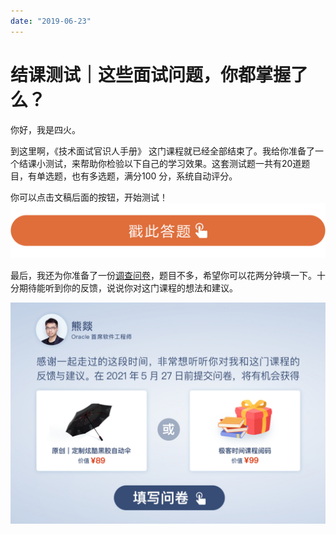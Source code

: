 ```yaml
---
date: "2019-06-23"
---  
```

      
# 结课测试｜这些面试问题，你都掌握了么？
你好，我是四火。

到这里啊，《技术面试官识人手册》 这门课程就已经全部结束了。我给你准备了一个结课小测试，来帮助你检验以下自己的学习效果。这套测试题一共有20道题目，有单选题，也有多选题，满分100 分，系统自动评分。

你可以点击文稿后面的按钮，开始测试！  
[![](./httpsstatic001geekbangorgresourceimage28a428d1be62669b4f3cc01c36466bf811a4.png)](http://time.geekbang.org/quiz/intro?act_id=441&exam_id=1507)

最后，我还为你准备了一份[调查问卷](https://jinshuju.net/f/UxOB3l)，题目不多，希望你可以花两分钟填一下。十分期待能听到你的反馈，说说你对这门课程的想法和建议。

[![](./httpsstatic001geekbangorgresourceimage7dbb7d9207bf1bdf68f62a84b435cd6d9ebb.jpeg)](https://jinshuju.net/f/UxOB3l)

<!-- [[[read_end]]] -->